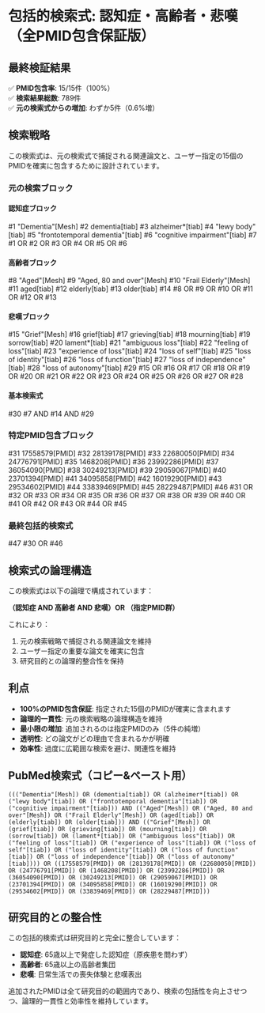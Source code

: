 # 包括的検索式: 認知症・高齢者・悲嘆（全PMID包含保証版）

## 最終検証結果

✅ **PMID包含率**: 15/15件（100%）  
✅ **検索結果総数**: 789件  
✅ **元の検索式からの増加**: わずか5件（0.6%増）  

## 検索戦略

この検索式は、元の検索式で捕捉される関連論文と、ユーザー指定の15個のPMIDを確実に包含するために設計されています。

### 元の検索ブロック

#### 認知症ブロック
#1 "Dementia"[Mesh]
#2 dementia[tiab]
#3 alzheimer*[tiab]
#4 "lewy body"[tiab]
#5 "frontotemporal dementia"[tiab]
#6 "cognitive impairment"[tiab]
#7 #1 OR #2 OR #3 OR #4 OR #5 OR #6

#### 高齢者ブロック
#8 "Aged"[Mesh]
#9 "Aged, 80 and over"[Mesh]
#10 "Frail Elderly"[Mesh]
#11 aged[tiab]
#12 elderly[tiab]
#13 older[tiab]
#14 #8 OR #9 OR #10 OR #11 OR #12 OR #13

#### 悲嘆ブロック
#15 "Grief"[Mesh]
#16 grief[tiab]
#17 grieving[tiab]
#18 mourning[tiab]
#19 sorrow[tiab]
#20 lament*[tiab]
#21 "ambiguous loss"[tiab]
#22 "feeling of loss"[tiab]
#23 "experience of loss"[tiab]
#24 "loss of self"[tiab]
#25 "loss of identity"[tiab]
#26 "loss of function"[tiab]
#27 "loss of independence"[tiab]
#28 "loss of autonomy"[tiab]
#29 #15 OR #16 OR #17 OR #18 OR #19 OR #20 OR #21 OR #22 OR #23 OR #24 OR #25 OR #26 OR #27 OR #28

#### 基本検索式
#30 #7 AND #14 AND #29

### 特定PMID包含ブロック
#31 17558579[PMID]
#32 28139178[PMID]
#33 22680050[PMID]
#34 24776791[PMID]
#35 1468208[PMID]
#36 23992286[PMID]
#37 36054090[PMID]
#38 30249213[PMID]
#39 29059067[PMID]
#40 23701394[PMID]
#41 34095858[PMID]
#42 16019290[PMID]
#43 29534602[PMID]
#44 33839469[PMID]
#45 28229487[PMID]
#46 #31 OR #32 OR #33 OR #34 OR #35 OR #36 OR #37 OR #38 OR #39 OR #40 OR #41 OR #42 OR #43 OR #44 OR #45

### 最終包括的検索式
#47 #30 OR #46

## 検索式の論理構造

この検索式は以下の論理で構成されています：

**（認知症 AND 高齢者 AND 悲嘆）OR （指定PMID群）**

これにより：
1. 元の検索戦略で捕捉される関連論文を維持
2. ユーザー指定の重要な論文を確実に包含
3. 研究目的との論理的整合性を保持

## 利点

- **100%のPMID包含保証**: 指定された15個のPMIDが確実に含まれます
- **論理的一貫性**: 元の検索戦略の論理構造を維持
- **最小限の増加**: 追加されるのは指定PMIDのみ（5件の純増）
- **透明性**: どの論文がどの理由で含まれるかが明確
- **効率性**: 過度に広範囲な検索を避け、関連性を維持

## PubMed検索式（コピー&ペースト用）

```
((("Dementia"[Mesh]) OR (dementia[tiab]) OR (alzheimer*[tiab]) OR ("lewy body"[tiab]) OR ("frontotemporal dementia"[tiab]) OR ("cognitive impairment"[tiab])) AND (("Aged"[Mesh]) OR ("Aged, 80 and over"[Mesh]) OR ("Frail Elderly"[Mesh]) OR (aged[tiab]) OR (elderly[tiab]) OR (older[tiab])) AND (("Grief"[Mesh]) OR (grief[tiab]) OR (grieving[tiab]) OR (mourning[tiab]) OR (sorrow[tiab]) OR (lament*[tiab]) OR ("ambiguous loss"[tiab]) OR ("feeling of loss"[tiab]) OR ("experience of loss"[tiab]) OR ("loss of self"[tiab]) OR ("loss of identity"[tiab]) OR ("loss of function"[tiab]) OR ("loss of independence"[tiab]) OR ("loss of autonomy"[tiab]))) OR ((17558579[PMID]) OR (28139178[PMID]) OR (22680050[PMID]) OR (24776791[PMID]) OR (1468208[PMID]) OR (23992286[PMID]) OR (36054090[PMID]) OR (30249213[PMID]) OR (29059067[PMID]) OR (23701394[PMID]) OR (34095858[PMID]) OR (16019290[PMID]) OR (29534602[PMID]) OR (33839469[PMID]) OR (28229487[PMID]))
```

## 研究目的との整合性

この包括的検索式は研究目的と完全に整合しています：

- **認知症**: 65歳以上で発症した認知症（原疾患を問わず）
- **高齢者**: 65歳以上の高齢者集団
- **悲嘆**: 日常生活での喪失体験と悲嘆表出

追加されたPMIDは全て研究目的の範囲内であり、検索の包括性を向上させつつ、論理的一貫性と効率性を維持しています。
